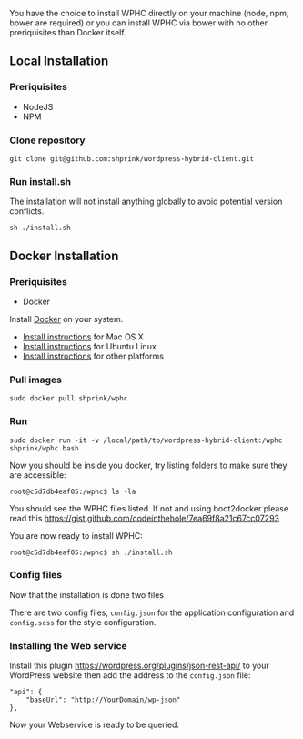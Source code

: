 You have the choice to install WPHC directly on your machine (node, npm, bower are required) or you can install WPHC via bower with no other preriquisites than Docker itself.

## Local Installation

### Preriquisites

* NodeJS
* NPM

### Clone repository

```
git clone git@github.com:shprink/wordpress-hybrid-client.git
```

### Run install.sh

The installation will not install anything globally to avoid potential version conflicts.

```
sh ./install.sh
```

## Docker Installation

### Preriquisites

* Docker

Install [Docker](https://www.docker.com/) on your system.

* [Install instructions](https://docs.docker.com/installation/mac/) for Mac OS X
* [Install instructions](https://docs.docker.com/installation/ubuntulinux/) for Ubuntu Linux
* [Install instructions](https://docs.docker.com/installation/) for other platforms

### Pull images

```
sudo docker pull shprink/wphc
```

### Run

```
sudo docker run -it -v /local/path/to/wordpress-hybrid-client:/wphc shprink/wphc bash
```

Now you should be inside you docker, try listing folders to make sure they are accessible:

```
root@c5d7db4eaf05:/wphc$ ls -la
```

You should see the WPHC files listed. If not and using boot2docker please read this <https://gist.github.com/codeinthehole/7ea69f8a21c67cc07293>

You are now ready to install WPHC:

```
root@c5d7db4eaf05:/wphc$ sh ./install.sh
```

### Config files

Now that the installation is done two files

There are two config files, ```config.json``` for the application configuration and ```config.scss``` for the style configuration.

### Installing the Web service

Install this plugin <https://wordpress.org/plugins/json-rest-api/> to your WordPress website then add the address to the ```config.json``` file:

```
"api": {
    "baseUrl": "http://YourDomain/wp-json"
},
```

Now your Webservice is ready to be queried.
